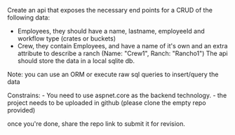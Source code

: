 Create an api that exposes the necessary end points for a CRUD of the following data:
- Employees, they should have a name, lastname, employeeId and workflow type (crates or buckets)
- Crew, they contain Employees, and have a name of it's own and an extra attribute to describe a ranch (Name: "Crew1", Ranch: "Rancho1")
The api should store the data in a local sqlite db.

Note: you can use an ORM or execute raw sql queries to insert/query the data

Constrains: 
	- You need to use aspnet.core as the backend technology.
	- the project needs to be uploaded in github (please clone the empty repo provided)

once you're done, share the repo link to submit it for revision.
